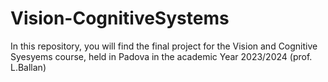# Vision-CognitiveSystems
In this repository, you will find the final project for the Vision and Cognitive Syesyems course, held in Padova in the academic Year 2023/2024 (prof. L.Ballan)
